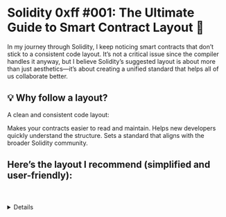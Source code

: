 # Solidity 0xff #001: The Ultimate Guide to Smart Contract Layout 🚀

In my journey through Solidity, I keep noticing smart contracts that don’t stick to a consistent code layout. It’s not a critical issue since the compiler handles it anyway, but I believe Solidity’s suggested layout is about more than just aesthetics—it’s about creating a unified standard that helps all of us collaborate better.

<h2>💡 Why follow a layout?</h2>
A clean and consistent code layout:

Makes your contracts easier to read and maintain.
Helps new developers quickly understand the structure.
Sets a standard that aligns with the broader Solidity community.

<h2>Here’s the layout I recommend (simplified and user-friendly):</h2>
<br></br>
<details>
  ```
    // Layout of Contract:
    // version
    // imports
    // errors
    // interfaces, libraries, contracts
    // Type declarations - Enum, Struct
    // State variables
    // Events
    // Modifiers
    // Functions
    
    // Layout of Functions:
    // constructor
    // receive function (if exists)
    // fallback function (if exists)
    // external
    // public
    // internal
    // private
    // internal & private view & pure functions
    // external & public view & pure functions
  ```
</details>

<br></br>
It’s okay if you haven’t followed this structure before—consider it a new best practice to adopt! I’ll be sharing examples (with screenshots) and a ready-to-use template on GitHub to make it easier for you to start implementing this in your projects. 🛠️

<h2>👉 Stay tuned for the code samples and template link!</h2>
Let’s embrace a shared standard and build better smart contracts together.

#Solidity #SmartContracts #BlockchainDevelopment #CodeLayout
